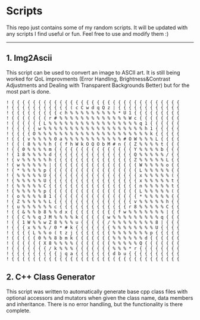 # Scripts
This repo just contains some of my random scripts.
It will be updated with any scripts I find useful or fun.
Feel free to use and modify them :)

---

## 1. Img2Ascii ##
This script can be used to convert an image to ASCII art. It is still being worked for QoL improvments (Error Handling, Brightness&Contrast Adjustments and Dealing with Transparent Backgrounds Better) but for the most part is done.

```  ! ! ! ! ! ! ! ! ! ! ! ! ! ! ! ! ! ! ! ! ! ! ! ! ! ! ! ! ! ! ! ! 
! { { { { { { { { { { { { { { { { { { { { { { { { { { { { { { { { 
! { { { { { { { { { { { ( c C w d q Q z | { { { { { { { { { { { { 
! { { { { { { { { { c h % % % % % % % % % * U 1 { { { { { { { { { 
! { { { { { { { r # % % % % % % % % % % % % % W c { { { { { { { { 
! { { { { { { L % % % % % % % % % % % % % % % % % q 1 { { { { { { 
! { { { { { w % % % % % % % % % % % % % % % % % % % h 1 { { { { { 
! { { { { O % % % % % % % % % % % % % % % % % % % % % k { { { { { 
! { { { v % % % % 0 a % % % % % % % % % % % # O W % % % L { { { { 
! { { ( 8 % % % h { { f h W k O Q O b M # n { { Z % % % % t { { { 
! { { 0 % % % % m { { { { { { { { { { { { { { { Y % % % % b { { { 
! { 1 8 % % % % d { { { { { { { { { { { { { { { Q % % % % % / { { 
! { v % % % % % h { { { { { { { { { { { { { { { Z % % % % % L { { 
! { w % % % % % | { { { { { { { { { { { { { { { { W % % % % o { { 
! { * % % % % p { { { { { { { { { { { { { { { { { L % % % % % { { 
! { % % % % % U { { { { { { { { { { { { { { { { { x % % % % % ( { 
! { % % % % % U { { { { { { { { { { { { { { { { { x % % % % % t { 
! { % % % % % C { { { { { { { { { { { { { { { { { n % % % % % t { 
! { % % % % % p { { { { { { { { { { { { { { { { { L % % % % % ( { 
! { o % % % % 8 1 { { { { { { { { { { { { { { { { * % % % % % { { 
! { Z % % % % % L { { { { { { { { { { { { { { { v % % % % % h { { 
! { u % % % % % % c { { { { { { { { { { { { { r 8 % % % % % C { { 
! { { & % % b 8 % % d x { { { { { { { { { f w % % % % % % % | { { 
! { { C % % q J M % % % % k { { { { { w % % % % % % % % % q { { { 
! { { 1 W % % w Z 8 % % % u { { { { { / % % % % % % % % 8 | { { { 
! { { { x % % % / 0 * # k { { { { { { { % % % % % % % % U { { { { 
! { { { { L % % o ( t z j { { { { { { { % % % % % % % p { { { { { 
! { { { { { 0 % % 8 b m k { { { { { { { % % % % % % d { { { { { { 
! { { { { { { X 8 % % % % { { { { { { { % % % % % Q { { { { { { { 
! { { { { { { { / k % % % { { { { { { { % % % * r { { { { { { { { 
! { { { { { { { { { j q a { { { { { { { d b u { { { { { { { { { { 
! { { { { { { { { { { { { { { { { { { { { { { { { { { { { { { { { 
```


## 2. C++ Class Generator ##
This script was written to automatically generate base cpp class files with optional accessors and mutators when given the class name, data members and inheritance. There is no error handling, but the functionality is there complete.
